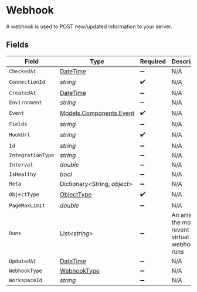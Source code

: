 # Webhook

A webhook is used to POST new/updated information to your server.


## Fields

| Field                                                                                 | Type                                                                                  | Required                                                                              | Description                                                                           |
| ------------------------------------------------------------------------------------- | ------------------------------------------------------------------------------------- | ------------------------------------------------------------------------------------- | ------------------------------------------------------------------------------------- |
| `CheckedAt`                                                                           | [DateTime](https://learn.microsoft.com/en-us/dotnet/api/system.datetime?view=net-5.0) | :heavy_minus_sign:                                                                    | N/A                                                                                   |
| `ConnectionId`                                                                        | *string*                                                                              | :heavy_check_mark:                                                                    | N/A                                                                                   |
| `CreatedAt`                                                                           | [DateTime](https://learn.microsoft.com/en-us/dotnet/api/system.datetime?view=net-5.0) | :heavy_minus_sign:                                                                    | N/A                                                                                   |
| `Environment`                                                                         | *string*                                                                              | :heavy_minus_sign:                                                                    | N/A                                                                                   |
| `Event`                                                                               | [Models.Components.Event](../../Models/Components/Event.md)                           | :heavy_check_mark:                                                                    | N/A                                                                                   |
| `Fields`                                                                              | *string*                                                                              | :heavy_minus_sign:                                                                    | N/A                                                                                   |
| `HookUrl`                                                                             | *string*                                                                              | :heavy_check_mark:                                                                    | N/A                                                                                   |
| `Id`                                                                                  | *string*                                                                              | :heavy_minus_sign:                                                                    | N/A                                                                                   |
| `IntegrationType`                                                                     | *string*                                                                              | :heavy_minus_sign:                                                                    | N/A                                                                                   |
| `Interval`                                                                            | *double*                                                                              | :heavy_minus_sign:                                                                    | N/A                                                                                   |
| `IsHealthy`                                                                           | *bool*                                                                                | :heavy_minus_sign:                                                                    | N/A                                                                                   |
| `Meta`                                                                                | Dictionary<String, *object*>                                                          | :heavy_minus_sign:                                                                    | N/A                                                                                   |
| `ObjectType`                                                                          | [ObjectType](../../Models/Components/ObjectType.md)                                   | :heavy_check_mark:                                                                    | N/A                                                                                   |
| `PageMaxLimit`                                                                        | *double*                                                                              | :heavy_minus_sign:                                                                    | N/A                                                                                   |
| `Runs`                                                                                | List<*string*>                                                                        | :heavy_minus_sign:                                                                    | An array of the most revent virtual webhook runs                                      |
| `UpdatedAt`                                                                           | [DateTime](https://learn.microsoft.com/en-us/dotnet/api/system.datetime?view=net-5.0) | :heavy_minus_sign:                                                                    | N/A                                                                                   |
| `WebhookType`                                                                         | [WebhookType](../../Models/Components/WebhookType.md)                                 | :heavy_minus_sign:                                                                    | N/A                                                                                   |
| `WorkspaceId`                                                                         | *string*                                                                              | :heavy_minus_sign:                                                                    | N/A                                                                                   |